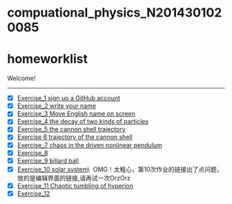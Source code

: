 # compuational_physics_N2014301020085
# homeworklist
Welcome!

***
- [x] [Exercise_1  sign up a GitHub account](https://github.com/newsubmarine/compuational_physics_N2014301020085/blob/master/exercise_1)
- [x] [Exercise_2  write your name](https://github.com/newsubmarine/compuational_physics_N2014301020085/blob/master/exercise_2.py)
- [x] [Exercise_3  Move English name on screen](https://www.zybuluo.com/New-submarine/note/513484)
- [x] [Exercise_4  the decay of two kinds of particles](https://www.evernote.com/shard/s670/sh/df825138-d51b-4f67-93eb-118f6386fd47/c600dae591885fbea0e11da673827b06)
- [x] [Exercise_5 the cannon shell trajectory](https://www.zybuluo.com/New-submarine/note/534168)
- [x] [Exercise 6 trajectory of the cannon shell](https://www.zybuluo.com/mdeditor#542255)
- [x] [Exercise_7 chaos in the driven nonlinear pendulum](https://www.zybuluo.com/mdeditor#550151)
- [x] [Exercise_8 ](https://www.zybuluo.com/New-submarine/note/565935)
- [x] [Exercise_9 billard ball](https://www.zybuluo.com/New-submarine/note/573530)
- [x] [Exercise_10 solar system](https://www.zybuluo.com/New-submarine/note/581458)\\
  OMG！太粗心，第10次作业的链接出了点问题，放的是编辑界面的链接,请再试一次OrzOrz
- [x] [Exercise_11 Chaotic tumbling of hyperion](https://www.zybuluo.com/New-submarine/note/589591)
- [x] [Exercise_12](https://www.zybuluo.com/New-submarine/note/597655)
